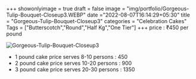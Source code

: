 +++
showonlyimage = true
draft = false
image = "img/portfolio/Gorgeous-Tulip-Bouquet-Closeup3.WEBP"
date ="2022-08-07T16:14:29+05:30"
title = "Gorgeous-Tulip-Bouquet-Closeup3"
categories = "Celebration Cakes"
Tags = ["Butterscotch","Round","Half Kg","One Tier"]
+++
price : ₹450 per pound
<!--more-->
![Gorgeous-Tulip-Bouquet-Closeup3](/img/portfolio/Gorgeous-Tulip-Bouquet-Closeup3.WEBP)
* 1 pound cake price serves 8-10 persons : 450
* 2 pound cake price serves 10-20 persons : 900
* 3 pound cake price serves 20-30 persons : 1350
